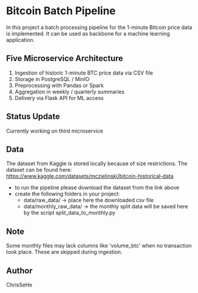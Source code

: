# Bitcoin Batch Pipeline

In this project a batch processing pipeline for the 1-minute Bitcoin price data is implemented. It can be used as backbone for a machine learning application. 

## Five Microservice Architecture
1. Ingestion of historic 1-minute BTC price data via CSV file
2. Storage in PostgreSQL / MinIO
3. Preprocessing with Pandas or Spark
4. Aggregation in weekly / quarterly summaries
5. Delivery via Flask API for ML access

## Status Update
Currently working on third microservice

## Data
The dataset from Kaggle is stored locally because of size restrictions. The dataset can be found here: https://www.kaggle.com/datasets/mczielinski/bitcoin-historical-data 

- to run the pipeline please download the dataset from the link above
- create the following folders in your project:
    - data/raw_data/ -> place here the downloaded csv file
    - data/monthly_raw_data/ -> the monthly split data will be saved here by the script split_data_to_monthly.py

## Note
Some monthly files may lack columns like 'volume_btc' when no transaction took place. These are skipped during ingestion.

## Author
ChrisSeHe